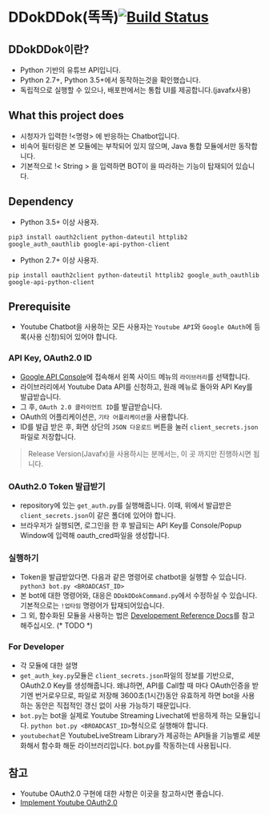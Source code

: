 # DDokDDok(똑똑)[![Build Status](https://travis-ci.org/cauchatbot/Youtube.svg?branch=master)](https://travis-ci.org/cauchatbot/Youtube)

## DDokDDok이란?
* Python 기반의 유튜브 API입니다.
* Python 2.7+, Python 3.5+에서 동작하는것을 확인했습니다.
* 독립적으로 실행할 수 있으나, 배포판에서는 통합 UI를 제공합니다.(javafx사용)

## What this project does
* 시청자가 입력한 !<명령> 에 반응하는 Chatbot입니다.
* 비속어 필터링은 본 모듈에는 부착되어 있지 않으며, Java 통합 모듈에서만 동작합니다.
* 기본적으로 !< String > 을 입력하면 BOT이 <String>을 따라하는 기능이 탑재되어 있습니다.

## Dependency
* Python 3.5+ 이상 사용자.
```
pip3 install oauth2client python-dateutil httplib2 google_auth_oauthlib google-api-python-client
```
* Python 2.7+ 이상 사용자.
```
pip install oauth2client python-dateutil httplib2 google_auth_oauthlib google-api-python-client
```

## Prerequisite
* Youtube Chatbot을 사용하는 모든 사용자는 `Youtube API`와 `Google OAuth`에 등록(사용 신청)되어 있어야 합니다.

### API Key, OAuth2.0 ID
* [Google API Console](https://console.developers.google.com/apis)에 접속해서 왼쪽 사이드 메뉴의 `라이브러리`를 선택합니다.
* 라이브러리에서 Youtube Data API를 신청하고, 원래 메뉴로 돌아와 API Key를 발급받습니다.
* 그 후, `OAuth 2.0 클라이언트 ID`를 발급받습니다.
 * OAuth의 어플리케이션은, `기타 어플리케이션`을 사용합니다.
 * ID를 발급 받은 후, 화면 상단의 `JSON 다운로드` 버튼을 눌러 `client_secrets.json`파일로 저장합니다.

> Release Version(Javafx)을 사용하시는 분께서는, 이 곳 까지만 진행하시면 됩니다.

### OAuth2.0 Token 발급받기
* repository에 있는 `get_auth.py`를 실행해줍니다. 이때, 위에서 발급받은 `client_secrets.json`이 같은 폴더에 있어야 합니다.
* 브라우저가 실행되면, 로그인을 한 후 발급되는 API Key를 Console/Popup Window에 입력해 oauth_cred파일을 생성합니다.
### 실행하기
* Token을 발급받았다면. 다음과 같은 명령어로 chatbot을 실행할 수 있습니다.
```python3 bot.py <BROADCAST_ID>```
* 본 bot에 대한 명령어와, 대응은 `DDokDDokCommand.py`에서 수정하실 수 있습니다. 기본적으로는 `!업타임` 명령어가 탑재되어있습니다.
* 그 외, 함수화된 모듈을 사용하는 법은 [Developement Reference Docs]()를 참고해주십시오. (* TODO *)

### For Developer
* 각 모듈에 대한 설명
 * `get_auth_key.py`모듈은 `client_secrets.json`파일의 정보를 기반으로, OAuth2.0 Key를 생성해줍니다. 왜냐하면, API를 Call할 때 마다 OAuth인증을 받기엔 번거로우므로, 파일로 저장해 3600초(1시간)동안 유효하게 하면 bot을 사용하는 동안은 직접적인 갱신 없이 사용 가능하기 때문입니다.
 * `bot.py`는 bot을 실제로 Youtube Streaming Livechat에 반응하게 하는 모듈입니다. `python bot.py <BROADCAST_ID>`형식으로 실행해야 합니다.
 * `youtubechat`은 YoutubeLiveStream Library가 제공하는 API들을 기능별로 세분화해서 함수화 해둔 라이브러리입니다. bot.py를 작동하는데 사용됩니다.

## 참고
* Youtube OAuth2.0 구현에 대한 사항은 이곳을 참고하시면 좋습니다.
* [Implement Youtube OAuth2.0](https://developers.google.com/youtube/v3/guides/authentication?hl=ko)
